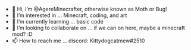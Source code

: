 - 👋 Hi, I’m @AgereMinecrafter, otherwise known as Moth or Bug!
- 👀 I’m interested in ... Minecraft, coding, and art
- 🌱 I’m currently learning ... basic code
- 💞️ I’m looking to collaborate on ... if we can on here, maybe a minecraft mod? :D
- 📫 How to reach me ... discord: Kittydogcatmew#2510

<!---
AgereMinecrafter/AgereMinecrafter is a ✨ special ✨ repository because its `README.md` (this file) appears on your GitHub profile.
You can click the Preview link to take a look at your changes.
--->

